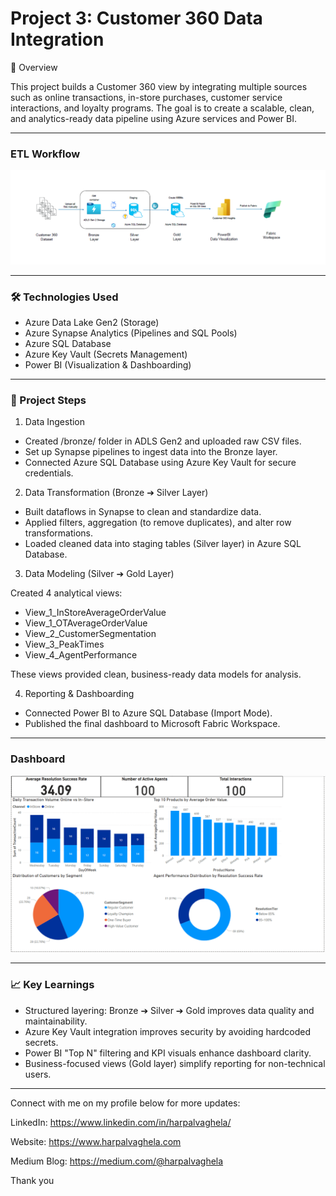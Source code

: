 # Project 3: Customer 360 Data Integration

📌 Overview

This project builds a Customer 360 view by integrating multiple sources such as online transactions, in-store purchases, customer service interactions, and loyalty programs.
The goal is to create a scalable, clean, and analytics-ready data pipeline using Azure services and Power BI.


---
### ETL Workflow
![ETLWorkflow](./ETLWorkflow.png)

---
### 🛠️ Technologies Used

- Azure Data Lake Gen2 (Storage)
- Azure Synapse Analytics (Pipelines and SQL Pools)
- Azure SQL Database
- Azure Key Vault (Secrets Management)
- Power BI (Visualization & Dashboarding)

---

### 🧩 Project Steps

1. Data Ingestion

- Created /bronze/ folder in ADLS Gen2 and uploaded raw CSV files.
- Set up Synapse pipelines to ingest data into the Bronze layer. 
- Connected Azure SQL Database using Azure Key Vault for secure credentials.

2. Data Transformation (Bronze ➔ Silver Layer)
   
- Built dataflows in Synapse to clean and standardize data.
- Applied filters, aggregation (to remove duplicates), and alter row transformations.
- Loaded cleaned data into staging tables (Silver layer) in Azure SQL Database.

3. Data Modeling (Silver ➔ Gold Layer)

Created 4 analytical views:

- View_1_InStoreAverageOrderValue
- View_1_OTAverageOrderValue
- View_2_CustomerSegmentation
- View_3_PeakTimes
- View_4_AgentPerformance

These views provided clean, business-ready data models for analysis.

4. Reporting & Dashboarding

- Connected Power BI to Azure SQL Database (Import Mode).
- Published the final dashboard to Microsoft Fabric Workspace.
---
### Dashboard
![Dashboard](./Dashboard.png)

---
### 📈 Key Learnings

- Structured layering: Bronze ➔ Silver ➔ Gold improves data quality and maintainability.
- Azure Key Vault integration improves security by avoiding hardcoded secrets.
- Power BI "Top N" filtering and KPI visuals enhance dashboard clarity.
- Business-focused views (Gold layer) simplify reporting for non-technical users.

---

Connect with me on my profile below for more updates:

LinkedIn: https://www.linkedin.com/in/harpalvaghela/

Website: https://www.harpalvaghela.com

Medium Blog: https://medium.com/@harpalvaghela

Thank you
